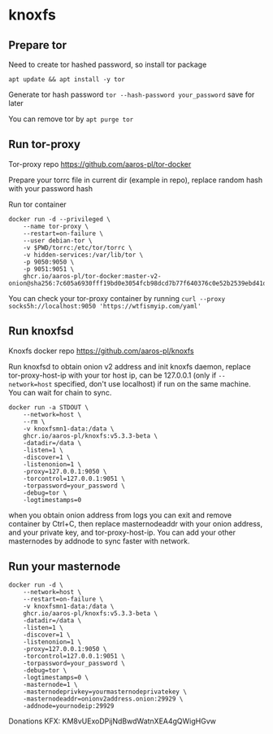 # knoxfs
## Prepare tor
Need to create tor hashed password, so install tor package

`apt update && apt install -y tor`

Generate tor hash password
`tor --hash-password your_password`
save for later

You can remove tor by 
`apt purge tor`

## Run tor-proxy

Tor-proxy repo
https://github.com/aaros-pl/tor-docker

Prepare your torrc file in current dir (example in repo), replace random hash with your password hash

Run tor container

```
docker run -d --privileged \
    --name tor-proxy \
    --restart=on-failure \
    --user debian-tor \
    -v $PWD/torrc:/etc/tor/torrc \
    -v hidden-services:/var/lib/tor \
    -p 9050:9050 \
    -p 9051:9051 \
    ghcr.io/aaros-pl/tor-docker:master-v2-onion@sha256:7c605a6930fff19bd0e3054fcb98dcd7b77f640376c0e52b2539ebd41de06715
```
    

You can check your tor-proxy container by running
`curl --proxy socks5h://localhost:9050 'https://wtfismyip.com/yaml'`

## Run knoxfsd

Knoxfs docker repo
https://github.com/aaros-pl/knoxfs

Run knoxfsd to obtain onion v2 address and init knoxfs daemon, replace tor-proxy-host-ip with your tor host ip, can be 127.0.0.1 (only if `--network=host` specified, don't use localhost) if run on the same machine.
You can wait for chain to sync.
```
docker run -a STDOUT \
    --network=host \
    --rm \
    -v knoxfsmn1-data:/data \
    ghcr.io/aaros-pl/knoxfs:v5.3.3-beta \
    -datadir=/data \
    -listen=1 \
    -discover=1 \
    -listenonion=1 \
    -proxy=127.0.0.1:9050 \
    -torcontrol=127.0.0.1:9051 \
    -torpassword=your_password \
    -debug=tor \
    -logtimestamps=0
```

when you obtain onion address from logs you can exit and remove container by Ctrl+C, then replace masternodeaddr with your onion address, and your private key, and tor-proxy-host-ip.
You can add your other masternodes by addnode to sync faster with network.

## Run your masternode
```
docker run -d \
    --network=host \
    --restart=on-failure \
    -v knoxfsmn1-data:/data \
    ghcr.io/aaros-pl/knoxfs:v5.3.3-beta \
    -datadir=/data \
    -listen=1 \
    -discover=1 \
    -listenonion=1 \
    -proxy=127.0.0.1:9050 \
    -torcontrol=127.0.0.1:9051 \
    -torpassword=your_password \
    -debug=tor \
    -logtimestamps=0 \
    -masternode=1 \
    -masternodeprivkey=yourmasternodeprivatekey \
    -masternodeaddr=onionv2address.onion:29929 \
    -addnode=yournodeip:29929
```

Donations KFX: KM8vUExoDPijNdBwdWatnXEA4gQWigHGvw
